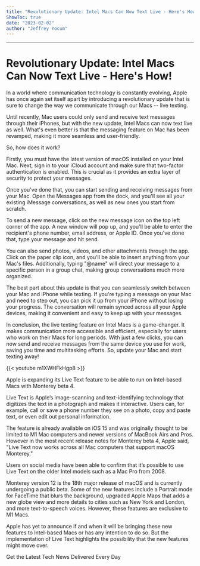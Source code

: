 ```yaml
---
title: "Revolutionary Update: Intel Macs Can Now Text Live - Here's How!"
ShowToc: true 
date: "2023-02-02"
author: "Jeffrey Yocum"
---
```

*****
# Revolutionary Update: Intel Macs Can Now Text Live - Here's How!

In a world where communication technology is constantly evolving, Apple has once again set itself apart by introducing a revolutionary update that is sure to change the way we communicate through our Macs -- live texting.

Until recently, Mac users could only send and receive text messages through their iPhones, but with the new update, Intel Macs can now text live as well. What's even better is that the messaging feature on Mac has been revamped, making it more seamless and user-friendly.

So, how does it work?

Firstly, you must have the latest version of macOS installed on your Intel Mac. Next, sign in to your iCloud account and make sure that two-factor authentication is enabled. This is crucial as it provides an extra layer of security to protect your messages.

Once you've done that, you can start sending and receiving messages from your Mac. Open the Messages app from the dock, and you'll see all your existing iMessage conversations, as well as new ones you start from scratch.

To send a new message, click on the new message icon on the top left corner of the app. A new window will pop up, and you'll be able to enter the recipient's phone number, email address, or Apple ID. Once you've done that, type your message and hit send.

You can also send photos, videos, and other attachments through the app. Click on the paper clip icon, and you'll be able to insert anything from your Mac's files. Additionally, typing "@name" will direct your message to a specific person in a group chat, making group conversations much more organized.

The best part about this update is that you can seamlessly switch between your Mac and iPhone while texting. If you're typing a message on your Mac and need to step out, you can pick it up from your iPhone without losing your progress. The conversation will remain synced across all your Apple devices, making it convenient and easy to keep up with your messages.

In conclusion, the live texting feature on Intel Macs is a game-changer. It makes communication more accessible and efficient, especially for users who work on their Macs for long periods. With just a few clicks, you can now send and receive messages from the same device you use for work, saving you time and multitasking efforts. So, update your Mac and start texting away!

{{< youtube m1XWHFkHgp8 >}} 




Apple is expanding its Live Text feature to be able to run on Intel-based Macs with Monterey beta 4.

 

Live Text is Apple’s image-scanning and text-identifying technology that digitizes the text in a photograph and makes it interactive. Users can, for example, call or save a phone number they see on a photo, copy and paste text, or even edit out personal information.

 

The feature is already available on iOS 15 and was originally thought to be limited to M1 Mac computers and newer versions of MacBook Airs and Pros. However in the most recent release notes for Monterey beta 4, Apple said, "Live Text now works across all Mac computers that support macOS Monterey."

 

Users on social media have been able to confirm that it’s possible to use Live Text on the older Intel models such as a Mac Pro from 2008.

 

Monterey version 12 is the 18th major release of macOS and is currently undergoing a public beta. Some of the new features include a Portrait mode for FaceTime that blurs the background, upgraded Apple Maps that adds a new globe view and more details to cities such as New York and London, and more text-to-speech voices. However, these features are exclusive to M1 Macs.

 

Apple has yet to announce if and when it will be bringing these new features to Intel-based Macs or has any intention to do so. But the implementation of Live Text highlights the possibility that the new features might move over.

 

Get the Latest Tech News Delivered Every Day



